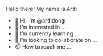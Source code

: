 Hello there! My name is Ardi
- 👋 Hi, I’m @ardidong
- 👀 I’m interested in ...
- 🌱 I’m currently learning ...
- 💞️ I’m looking to collaborate on ...
- 📫 How to reach me ...

<!---
ardidong/ardidong is a ✨ special ✨ repository because its `README.md` (this file) appears on your GitHub profile.
You can click the Preview link to take a look at your changes.
--->
